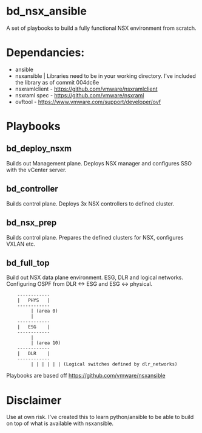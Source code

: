 # bd_nsx_ansible
A set of playbooks to build a fully functional NSX environment from scratch.
# Dependancies:
- ansible
- nsxansible | Libraries need to be in your working directory. I've included the library as of commit 004dc6e
- nsxramlclient - https://github.com/vmware/nsxramlclient
- nsxraml spec - https://github.com/vmware/nsxraml
- ovftool - https://www.vmware.com/support/developer/ovf

# Playbooks
## bd_deploy_nsxm
Builds out Management plane. Deploys NSX manager and configures SSO with the vCenter server.

## bd_controller
Builds control plane. Deploys 3x NSX controllers to defined cluster.

## bd_nsx_prep
Builds control plane. Prepares the defined clusters for NSX, configures VXLAN etc.

## bd_full_top
Build out NSX data plane environment. ESG, DLR and logical networks. Configuring OSPF from DLR <-> ESG and ESG <-> physical.

		------------
		|   PHYS   |
		------------
		     | (area 0)
		     |
		------------
		|   ESG    |
		------------
		     |
		     | (area 10)
		------------
		|   DLR    |
		------------
             | | | | | | (Logical switches defined by dlr_networks)



Playbooks are based off https://github.com/vmware/nsxansible


# Disclaimer
Use at own risk. I've created this to learn python/ansible to be able to build on top of what is available with nsxansible.
